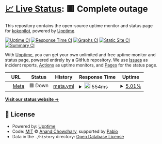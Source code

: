 # [📈 Live Status](https://kokopilot.github.io/upptime-ng-bgn): <!--live status--> **🟥 Complete outage**

This repository contains the open-source uptime monitor and status page for [kokopilot](https://kokopilot.github.io/upptime-ng-bgn), powered by [Upptime](https://github.com/upptime/upptime).

[![Uptime CI](https://github.com/kokopilot/upptime-ng-bgn/workflows/Uptime%20CI/badge.svg)](https://github.com/kokopilot/upptime-ng-bgn/actions?query=workflow%3A%22Uptime+CI%22)
[![Response Time CI](https://github.com/kokopilot/upptime-ng-bgn/workflows/Response%20Time%20CI/badge.svg)](https://github.com/kokopilot/upptime-ng-bgn/actions?query=workflow%3A%22Response+Time+CI%22)
[![Graphs CI](https://github.com/kokopilot/upptime-ng-bgn/workflows/Graphs%20CI/badge.svg)](https://github.com/kokopilot/upptime-ng-bgn/actions?query=workflow%3A%22Graphs+CI%22)
[![Static Site CI](https://github.com/kokopilot/upptime-ng-bgn/workflows/Static%20Site%20CI/badge.svg)](https://github.com/kokopilot/upptime-ng-bgn/actions?query=workflow%3A%22Static+Site+CI%22)
[![Summary CI](https://github.com/kokopilot/upptime-ng-bgn/workflows/Summary%20CI/badge.svg)](https://github.com/kokopilot/upptime-ng-bgn/actions?query=workflow%3A%22Summary+CI%22)

With [Upptime](https://upptime.js.org), you can get your own unlimited and free uptime monitor and status page, powered entirely by a GitHub repository. We use [Issues](https://github.com/kokopilot/upptime-ng-bgn/issues) as incident reports, [Actions](https://github.com/kokopilot/upptime-ng-bgn/actions) as uptime monitors, and [Pages](https://kokopilot.github.io/upptime-ng-bgn) for the status page.

<!--start: status pages-->
<!-- This summary is generated by Upptime (https://github.com/upptime/upptime) -->
<!-- Do not edit this manually, your changes will be overwritten -->
<!-- prettier-ignore -->
| URL | Status | History | Response Time | Uptime |
| --- | ------ | ------- | ------------- | ------ |
| <img alt="" src="https://icons.duckduckgo.com/ip3/www.meta.com.ico" height="13"> [Meta](https://www.meta.com) | 🟥 Down | [meta.yml](https://github.com/kokopilot/upptime-ng-bgn/commits/HEAD/history/meta.yml) | <details><summary><img alt="Response time graph" src="./graphs/meta/response-time-week.png" height="20"> 554ms</summary><br><a href="https://kokopilot.github.io/upptime-ng-bgn/history/meta"><img alt="Response time 554" src="https://img.shields.io/endpoint?url=https%3A%2F%2Fraw.githubusercontent.com%2Fkokopilot%2Fupptime-ng-bgn%2FHEAD%2Fapi%2Fmeta%2Fresponse-time.json"></a><br><a href="https://kokopilot.github.io/upptime-ng-bgn/history/meta"><img alt="24-hour response time 554" src="https://img.shields.io/endpoint?url=https%3A%2F%2Fraw.githubusercontent.com%2Fkokopilot%2Fupptime-ng-bgn%2FHEAD%2Fapi%2Fmeta%2Fresponse-time-day.json"></a><br><a href="https://kokopilot.github.io/upptime-ng-bgn/history/meta"><img alt="7-day response time 554" src="https://img.shields.io/endpoint?url=https%3A%2F%2Fraw.githubusercontent.com%2Fkokopilot%2Fupptime-ng-bgn%2FHEAD%2Fapi%2Fmeta%2Fresponse-time-week.json"></a><br><a href="https://kokopilot.github.io/upptime-ng-bgn/history/meta"><img alt="30-day response time 554" src="https://img.shields.io/endpoint?url=https%3A%2F%2Fraw.githubusercontent.com%2Fkokopilot%2Fupptime-ng-bgn%2FHEAD%2Fapi%2Fmeta%2Fresponse-time-month.json"></a><br><a href="https://kokopilot.github.io/upptime-ng-bgn/history/meta"><img alt="1-year response time 554" src="https://img.shields.io/endpoint?url=https%3A%2F%2Fraw.githubusercontent.com%2Fkokopilot%2Fupptime-ng-bgn%2FHEAD%2Fapi%2Fmeta%2Fresponse-time-year.json"></a></details> | <details><summary><a href="https://kokopilot.github.io/upptime-ng-bgn/history/meta">5.01%</a></summary><a href="https://kokopilot.github.io/upptime-ng-bgn/history/meta"><img alt="All-time uptime 5.01%" src="https://img.shields.io/endpoint?url=https%3A%2F%2Fraw.githubusercontent.com%2Fkokopilot%2Fupptime-ng-bgn%2FHEAD%2Fapi%2Fmeta%2Fuptime.json"></a><br><a href="https://kokopilot.github.io/upptime-ng-bgn/history/meta"><img alt="24-hour uptime 5.01%" src="https://img.shields.io/endpoint?url=https%3A%2F%2Fraw.githubusercontent.com%2Fkokopilot%2Fupptime-ng-bgn%2FHEAD%2Fapi%2Fmeta%2Fuptime-day.json"></a><br><a href="https://kokopilot.github.io/upptime-ng-bgn/history/meta"><img alt="7-day uptime 5.01%" src="https://img.shields.io/endpoint?url=https%3A%2F%2Fraw.githubusercontent.com%2Fkokopilot%2Fupptime-ng-bgn%2FHEAD%2Fapi%2Fmeta%2Fuptime-week.json"></a><br><a href="https://kokopilot.github.io/upptime-ng-bgn/history/meta"><img alt="30-day uptime 5.01%" src="https://img.shields.io/endpoint?url=https%3A%2F%2Fraw.githubusercontent.com%2Fkokopilot%2Fupptime-ng-bgn%2FHEAD%2Fapi%2Fmeta%2Fuptime-month.json"></a><br><a href="https://kokopilot.github.io/upptime-ng-bgn/history/meta"><img alt="1-year uptime 5.01%" src="https://img.shields.io/endpoint?url=https%3A%2F%2Fraw.githubusercontent.com%2Fkokopilot%2Fupptime-ng-bgn%2FHEAD%2Fapi%2Fmeta%2Fuptime-year.json"></a></details>

<!--end: status pages-->

[**Visit our status website →**](https://kokopilot.github.io/upptime-ng-bgn)

## 📄 License

- Powered by: [Upptime](https://github.com/upptime/upptime)
- Code: [MIT](./LICENSE) © [Anand Chowdhary](https://anandchowdhary.com), supported by [Pabio](https://pabio.com)
- Data in the `./history` directory: [Open Database License](https://opendatacommons.org/licenses/odbl/1-0/)

